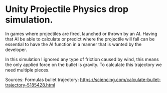 # Unity Projectile Physics drop simulation.

In games where projectiles are fired, launched or thrown by an AI. Having that AI be able to calculate or predict where the projectile will fall can be essential to have the AI function in a manner that is wanted by the developer.

In this simulation I ignored any type of friction caused by wind, this means the only applied force on the bullet is gravity.
To calculate this trajectory we need multiple pieces.


Sources:
Formulas bullet trajectory: https://sciencing.com/calculate-bullet-trajectory-5185428.html
